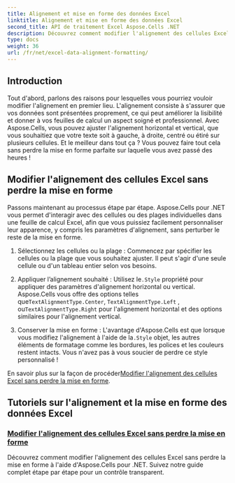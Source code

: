 ```yaml
---
title: Alignement et mise en forme des données Excel
linktitle: Alignement et mise en forme des données Excel
second_title: API de traitement Excel Aspose.Cells .NET
description: Découvrez comment modifier l'alignement des cellules Excel sans perdre la mise en forme dans Aspose.Cells pour .NET. Découvrez le didacticiel étape par étape pour une mise en forme transparente des données Excel.
type: docs
weight: 36
url: /fr/net/excel-data-alignment-formatting/
---
```

## Introduction

Tout d'abord, parlons des raisons pour lesquelles vous pourriez vouloir modifier l'alignement en premier lieu. L'alignement consiste à s'assurer que vos données sont présentées proprement, ce qui peut améliorer la lisibilité et donner à vos feuilles de calcul un aspect soigné et professionnel. Avec Aspose.Cells, vous pouvez ajuster l'alignement horizontal et vertical, que vous souhaitiez que votre texte soit à gauche, à droite, centré ou étiré sur plusieurs cellules. Et le meilleur dans tout ça ? Vous pouvez faire tout cela sans perdre la mise en forme parfaite sur laquelle vous avez passé des heures !

## Modifier l'alignement des cellules Excel sans perdre la mise en forme

Passons maintenant au processus étape par étape. Aspose.Cells pour .NET vous permet d'interagir avec des cellules ou des plages individuelles dans une feuille de calcul Excel, afin que vous puissiez facilement personnaliser leur apparence, y compris les paramètres d'alignement, sans perturber le reste de la mise en forme.

1. Sélectionnez les cellules ou la plage :
   Commencez par spécifier les cellules ou la plage que vous souhaitez ajuster. Il peut s'agir d'une seule cellule ou d'un tableau entier selon vos besoins.

2. Appliquer l’alignement souhaité :
    Utilisez le`.Style` propriété pour appliquer des paramètres d'alignement horizontal ou vertical. Aspose.Cells vous offre des options telles que`TextAlignmentType.Center`, `TextAlignmentType.Left` , ou`TextAlignmentType.Right` pour l'alignement horizontal et des options similaires pour l'alignement vertical.

3. Conserver la mise en forme :
    L'avantage d'Aspose.Cells est que lorsque vous modifiez l'alignement à l'aide de la`.Style` objet, les autres éléments de formatage comme les bordures, les polices et les couleurs restent intacts. Vous n'avez pas à vous soucier de perdre ce style personnalisé !

 En savoir plus sur la façon de procéder[Modifier l'alignement des cellules Excel sans perdre la mise en forme](./change-cells-alignment-in-excel-without-losing-existing-formatting/).

## Tutoriels sur l'alignement et la mise en forme des données Excel
### [Modifier l'alignement des cellules Excel sans perdre la mise en forme](./change-cells-alignment-in-excel-without-losing-existing-formatting/)
Découvrez comment modifier l'alignement des cellules Excel sans perdre la mise en forme à l'aide d'Aspose.Cells pour .NET. Suivez notre guide complet étape par étape pour un contrôle transparent.
